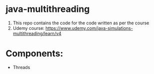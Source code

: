 # java-multithreading

1. This repo contains the code for the code written as per the course
2. Udemy course: https://www.udemy.com/java-simulations-multithreading/learn/v4

# Components:
* Threads
